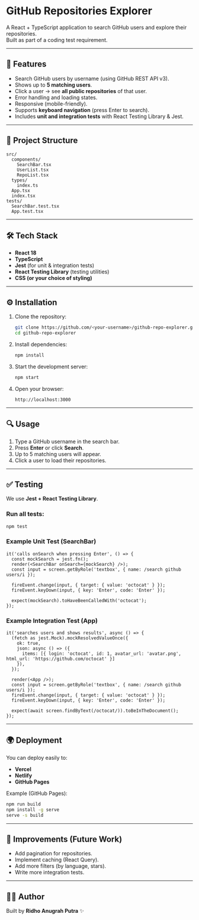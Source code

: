 # GitHub Repositories Explorer

A React + TypeScript application to search GitHub users and explore their repositories.  
Built as part of a coding test requirement.

---

## 🚀 Features

- Search GitHub users by username (using GitHub REST API v3).
- Shows up to **5 matching users**.
- Click a user → see **all public repositories** of that user.
- Error handling and loading states.
- Responsive (mobile-friendly).
- Supports **keyboard navigation** (press Enter to search).
- Includes **unit and integration tests** with React Testing Library & Jest.

---

## 📂 Project Structure

```
src/
  components/
    SearchBar.tsx
    UserList.tsx
    RepoList.tsx
  types/
    index.ts
  App.tsx
  index.tsx
tests/
  SearchBar.test.tsx
  App.test.tsx
```

---

## 🛠️ Tech Stack

- **React 18**
- **TypeScript**
- **Jest** (for unit & integration tests)
- **React Testing Library** (testing utilities)
- **CSS (or your choice of styling)**

---

## ⚙️ Installation

1. Clone the repository:
   ```bash
   git clone https://github.com/<your-username>/github-repo-explorer.git
   cd github-repo-explorer
   ```

2. Install dependencies:
   ```bash
   npm install
   ```

3. Start the development server:
   ```bash
   npm start
   ```

4. Open your browser:
   ```
   http://localhost:3000
   ```

---

## 🔍 Usage

1. Type a GitHub username in the search bar.
2. Press **Enter** or click **Search**.
3. Up to 5 matching users will appear.
4. Click a user to load their repositories.

---

## ✅ Testing

We use **Jest + React Testing Library**.

### Run all tests:
```bash
npm test
```

### Example Unit Test (SearchBar)
```tsx
it('calls onSearch when pressing Enter', () => {
  const mockSearch = jest.fn();
  render(<SearchBar onSearch={mockSearch} />);
  const input = screen.getByRole('textbox', { name: /search github users/i });

  fireEvent.change(input, { target: { value: 'octocat' } });
  fireEvent.keyDown(input, { key: 'Enter', code: 'Enter' });

  expect(mockSearch).toHaveBeenCalledWith('octocat');
});
```

### Example Integration Test (App)
```tsx
it('searches users and shows results', async () => {
  (fetch as jest.Mock).mockResolvedValueOnce({
    ok: true,
    json: async () => ({
      items: [{ login: 'octocat', id: 1, avatar_url: 'avatar.png', html_url: 'https://github.com/octocat' }]
    }),
  });

  render(<App />);
  const input = screen.getByRole('textbox', { name: /search github users/i });
  fireEvent.change(input, { target: { value: 'octocat' } });
  fireEvent.keyDown(input, { key: 'Enter', code: 'Enter' });

  expect(await screen.findByText(/octocat/)).toBeInTheDocument();
});
```

---

## 🌍 Deployment

You can deploy easily to:

- **Vercel**
- **Netlify**
- **GitHub Pages**

Example (GitHub Pages):
```bash
npm run build
npm install -g serve
serve -s build
```

---

## 🧩 Improvements (Future Work)

- Add pagination for repositories.
- Implement caching (React Query).
- Add more filters (by language, stars).
- Write more integration tests.

---

## 👨‍💻 Author

Built by **Ridho Anugrah Putra** ✨
